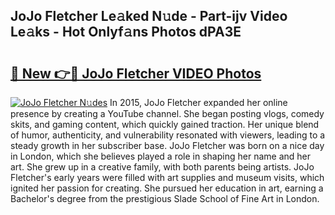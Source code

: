 ## JoJo Fletcher Le𝚊ked N𝚞de - Part-ijv Video Le𝚊ks - Hot Onlyf𝚊ns Photos dPA3E

# <h2><a href="http://ab30933.deff.icu/?id=JoJo+Fletcher">🔗 New 👉🔴 JoJo Fletcher VIDEO Photos</a></h2>

[![JoJo Fletcher N𝚞des](https://i.imgur.com/rIISA9y.gif)](http://ab30933.deff.icu/?id=JoJo+Fletcher)
In 2015, JoJo Fletcher expanded her online presence by creating a YouTube channel. She began posting vlogs, comedy skits, and gaming content, which quickly gained traction. Her unique blend of humor, authenticity, and vulnerability resonated with viewers, leading to a steady growth in her subscriber base. JoJo Fletcher was born on a nice day in London, which she believes played a role in shaping her name and her art. She grew up in a creative family, with both parents being artists. JoJo Fletcher's early years were filled with art supplies and museum visits, which ignited her passion for creating. She pursued her education in art, earning a Bachelor's degree from the prestigious Slade School of Fine Art in London.
